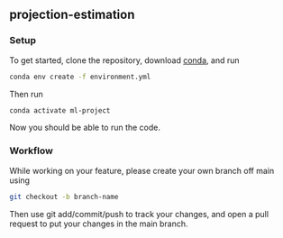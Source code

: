 ## projection-estimation

### Setup

To get started, clone the repository, download [conda](https://docs.conda.io/en/latest/), and run
```bash
conda env create -f environment.yml
```

Then run
```bash
conda activate ml-project
```

Now you should be able to run the code.


### Workflow

While working on your feature, please create your own branch off main using 
```bash
git checkout -b branch-name
```

Then use git add/commit/push to track your changes, and open a pull request to put your changes in the main branch.

